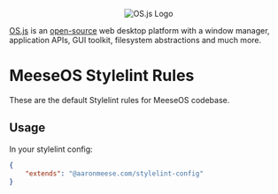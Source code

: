 <p align="center">
  <img alt="OS.js Logo" src="https://raw.githubusercontent.com/os-js/gfx/master/logo-big.png" />
</p>

[OS.js](https://www.os-js.org/) is an [open-source](https://raw.githubusercontent.com/os-js/OS.js/master/LICENSE) web desktop platform with a window manager, application APIs, GUI toolkit, filesystem abstractions and much more.

# MeeseOS Stylelint Rules

These are the default Stylelint rules for MeeseOS codebase.

## Usage

In your stylelint config:

```json
{
	"extends": "@aaronmeese.com/stylelint-config"
}
```
